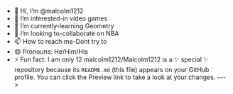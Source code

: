 - 👋 Hi, I’m @malcolm1212
- 👀 I’m interested-in video games
- 🌱 I’m currently-learning Geometry
- 💞️ I’m looking to-collaborate on NBA
- 📫 How to reach me-Dont try to
- 😄 Pronouns: He/Him/His
- ⚡ Fun fact: I am only 12
malcolm1212/Malcolm1212 is a ✨ special ✨ repository because its `README.md` (this file) appears on your GitHub profile.
You can click the Preview link to take a look at your changes.
--->
